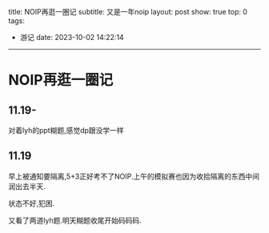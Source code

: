 title: NOIP再逛一圈记
subtitle: 又是一年noip
layout: post
show: true
top: 0
tags:
  - 游记
date: 2023-10-02 14:22:14
---

# NOIP再逛一圈记

## 11.19-

对着lyh的ppt糊题,感觉dp跟没学一样

## 11.19

早上被通知要隔离,5+3正好考不了NOIP.上午的模拟赛也因为收拾隔离的东西中间润出去半天.

状态不好,犯困.

又看了两道lyh题.明天糊题收尾开始码码码.
